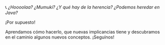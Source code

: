:telephone_receiver: _¿Hoooolaa? ¿Mumuki? ¿Y qué hay de la herencia? ¿Podemos heredar en Java?_ 

¡Por supuesto!

Aprendamos cómo hacerlo, que nuevas implicancias tiene y descubramos en el caminio algunos nuevos conceptos. ¡Seguínos!